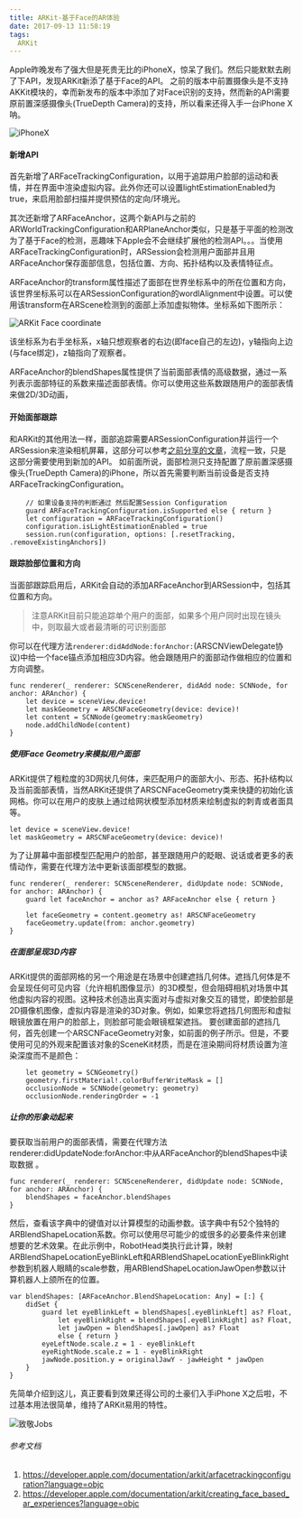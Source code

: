 ```yaml
---
title: ARKit-基于Face的AR体验
date: 2017-09-13 11:58:19
tags:
  ARKit
---
```


Apple昨晚发布了强大但是死贵无比的iPhoneX，惊呆了我们。然后只能默默去刷了下API，发现ARKit新添了基于Face的API。
之前的版本中前置摄像头是不支持AKKit模块的，幸而新发布的版本中添加了对Face识别的支持，然而新的API需要原前置深感摄像头(TrueDepth Camera)的支持，所以看来还得入手一台iPhone X呐。

![iPhoneX](http://ojca2gwha.bkt.clouddn.com/ARKit-iPhoneX.jpg)  

#### 新增API
首先新增了ARFaceTrackingConfiguration，以用于追踪用户脸部的运动和表情，并在界面中渲染虚拟内容。此外你还可以设置lightEstimationEnabled为true，来启用脸部扫描并提供预估的定向/环境光。

其次还新增了ARFaceAnchor，这两个新API与之前的ARWorldTrackingConfiguration和ARPlaneAnchor类似，只是基于平面的检测改为了基于Face的检测，恶趣味下Apple会不会继续扩展他的检测API。。。当使用ARFaceTrackingConfiguration时，ARSession会检测用户面部并且用ARFaceAnchor保存面部信息，包括位置、方向、拓扑结构以及表情特征点。

ARFaceAnchor的transform属性描述了面部在世界坐标系中的所在位置和方向，该世界坐标系可以在ARSessionConfiguration的wordlAlignment中设置。可以使用该transform在ARScene检测到的面部上添加虚拟物体。坐标系如下图所示：

![ARKit Face coordinate](http://ojca2gwha.bkt.clouddn.com/ARKit-face-Coordinate.png)

该坐标系为右手坐标系，x轴只想观察者的右边(即face自己的左边)，y轴指向上边(与face绑定)，z轴指向了观察者。

ARFaceAnchor的blendShapes属性提供了当前面部表情的高级数据，通过一系列表示面部特征的系数来描述面部表情。你可以使用这些系数跟随用户的面部表情来做2D/3D动画，

#### 开始面部跟踪

和ARKit的其他用法一样，面部追踪需要ARSessionConfiguration并运行一个ARSession来渲染相机屏幕，这部分可以参考[之前分享的文章](httpbai.ducom)，流程一致，只是这部分需要使用到新加的API。
如前面所说，面部检测只支持配置了原前置深感摄像头(TrueDepth Camera)的iPhone，所以首先需要判断当前设备是否支持ARFaceTrackingConfiguration。

```    
    // 如果设备支持的判断通过 然后配置Session Configuration
    guard ARFaceTrackingConfiguration.isSupported else { return }
    let configuration = ARFaceTrackingConfiguration()
    configuration.isLightEstimationEnabled = true
    session.run(configuration, options: [.resetTracking, .removeExistingAnchors])
```

#### 跟踪脸部位置和方向  
当面部跟踪启用后，ARKit会自动的添加ARFaceAnchor到ARSession中，包括其位置和方向。  

> 注意ARKit目前只能追踪单个用户的面部，如果多个用户同时出现在镜头中，则取最大或者最清晰的可识别面部

你可以在代理方法`renderer:didAddNode:forAnchor:`(ARSCNViewDelegate协议)中给一个face锚点添加相应3D内容。他会跟随用户的面部动作做相应的位置和方向调整。  

```
func renderer(_ renderer: SCNSceneRenderer, didAdd node: SCNNode, for anchor: ARAnchor) {
    let device = sceneView.device!
    let maskGeometry = ARSCNFaceGeometry(device: device)!
    let content = SCNNode(geometry:maskGeometry)
    node.addChildNode(content)
}
```

##### 使用Face Geometry来模拟用户面部

ARKit提供了粗粒度的3D网状几何体，来匹配用户的面部大小、形态、拓扑结构以及当前面部表情，当然ARKit还提供了ARSCNFaceGeometry类来快捷的初始化该网格。你可以在用户的皮肤上通过给网状模型添加材质来绘制虚拟的刺青或者面具等。

```
let device = sceneView.device!
let maskGeometry = ARSCNFaceGeometry(device: device)!
```

为了让屏幕中面部模型匹配用户的脸部，甚至跟随用户的眨眼、说话或者更多的表情动作，需要在代理方法中更新该面部模型的数据。
```
func renderer(_ renderer: SCNSceneRenderer, didUpdate node: SCNNode, for anchor: ARAnchor) {
    guard let faceAnchor = anchor as? ARFaceAnchor else { return }

    let faceGeometry = content.geometry as! ARSCNFaceGeometry
    faceGeometry.update(from: anchor.geometry)
}

```

#####  在面部呈现3D内容

ARKit提供的面部网格的另一个用途是在场景中创建遮挡几何体。遮挡几何体是不会呈现任何可见内容（允许相机图像显示）的3D模型，但会阻碍相机对场景中其他虚拟内容的视图。这种技术创造出真实面对与虚拟对象交互的错觉，即使脸部是2D摄像机图像，虚拟内容是渲染的3D对象。例如，如果您将遮挡几何图形和虚拟眼镜放置在用户的脸部上，则脸部可能会眼镜框架遮挡。
要创建面部的遮挡几何，首先创建一个ARSCNFaceGeometry对象，如前面的例子所示。但是，不要使用可见的外观来配置该对象的SceneKit材质，而是在渲染期间将材质设置为渲染深度而不是颜色：

```
    let geometry = SCNGeometry()
    geometry.firstMaterial!.colorBufferWriteMask = []
    occlusionNode = SCNNode(geometry: geometry)
    occlusionNode.renderingOrder = -1
```

##### 让你的形象动起来  
要获取当前用户的面部表情，需要在代理方法renderer:didUpdateNode:forAnchor:中从ARFaceAnchor的blendShapes中读取数据 。

```
func renderer(_ renderer: SCNSceneRenderer, didUpdate node: SCNNode, for anchor: ARAnchor) {
    blendShapes = faceAnchor.blendShapes
}
```
然后，查看该字典中的键值对以计算模型的动画参数。该字典中有52个独特的ARBlendShapeLocation系数。你可以使用尽可能少的或很多的必要条件来创建想要的艺术效果。在此示例中，RobotHead类执行此计算，映射ARBlendShapeLocationEyeBlinkLeft和ARBlendShapeLocationEyeBlinkRight参数到机器人眼睛的scale参数，用ARBlendShapeLocationJawOpen参数以计算机器人上颌所在的位置。
```
var blendShapes: [ARFaceAnchor.BlendShapeLocation: Any] = [:] {
    didSet {
        guard let eyeBlinkLeft = blendShapes[.eyeBlinkLeft] as? Float,
            let eyeBlinkRight = blendShapes[.eyeBlinkRight] as? Float,
            let jawOpen = blendShapes[.jawOpen] as? Float
            else { return }
        eyeLeftNode.scale.z = 1 - eyeBlinkLeft
        eyeRightNode.scale.z = 1 - eyeBlinkRight
        jawNode.position.y = originalJawY - jawHeight * jawOpen
    }
}
```

先简单介绍到这儿，真正要看到效果还得公司的土豪们入手iPhone X之后啦，不过基本用法很简单，维持了ARKit易用的特性。

![致敬Jobs](http://ojca2gwha.bkt.clouddn.com/ARKit-Jobs.jpg)

###### 参考文档
1. https://developer.apple.com/documentation/arkit/arfacetrackingconfiguration?language=objc
2. https://developer.apple.com/documentation/arkit/creating_face_based_ar_experiences?language=objc
